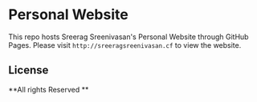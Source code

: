 # Personal Website

This repo hosts Sreerag Sreenivasan's Personal Website through GitHub Pages. Please visit ```http://sreeragsreenivasan.cf``` to view the website.

License
----

**All rights Reserved **
